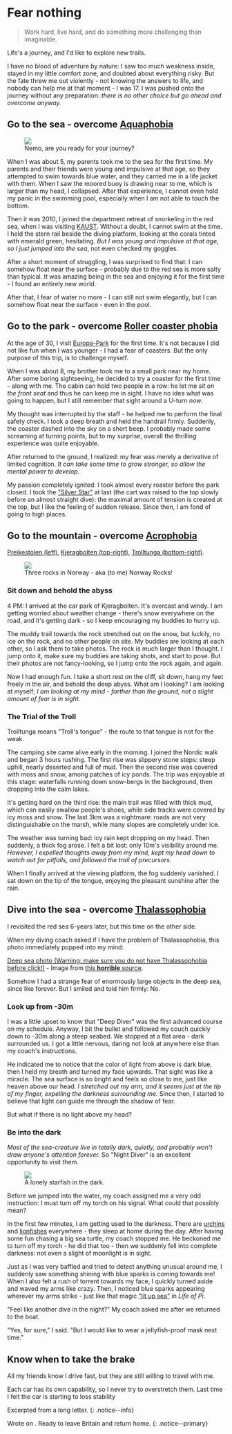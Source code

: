 ---
---
# Fear nothing
> Work hard, live hard, and do something more challenging than imaginable.

Life's a journey, and I'd like to explore new trails.

I have no blood of adventure by nature: I saw too much weakness inside, stayed in my little comfort zone, and doubted about everything risky.
But the fate threw me out violently - not knowing the answers to life, and nobody can help me at that moment - I was 17.
I was pushed onto the journey without any preparation: _there is no other choice but go ahead and overcome anyway._

## Go to the sea - overcome [Aquaphobia](https://en.wikipedia.org/wiki/Aquaphobia)

<figure>
    <img src="/pages/about/media/nemo.jpg">
    <figcaption>Nemo, are you ready for your journey?
    </figcaption>
</figure>

When I was about 5, my parents took me to the sea for the first time.
My parents and their friends were young and impulsive at that age, so they attempted to swim towards blue water, and they carried me in a life jacket with them.
When I saw the moored buoy is drawing near to me, which is larger than my head, I collapsed.
After that experience, I cannot even hold my panic in the swimming pool, especially when I am not able to touch the bottom.

Then it was 2010, I joined the department retreat of snorkeling in the red sea, when I was visiting [KAUST](https://vcc.kaust.edu.sa/Pages/Home.aspx).
Without a doubt, I cannot swim at the time.
I held the stern rail beside the diving platform, looking at the corals tinted with emerald green, hesitating.
_But I was young and impulsive at that age, so I just jumped into the sea_, not even checked my goggles.

After a short moment of struggling, I was surprised to find that:
I can somehow float near the surface - probably due to the red sea is more salty than typical.
It was amazing being in the sea and enjoying it for the first time - I found an entirely new world.

After that, I fear of water no more - I can still not swim elegantly, but I can somehow float near the surface - even in the pool.

## Go to the park - overcome [Roller coaster phobia](https://en.wikipedia.org/wiki/Roller_coaster_phobia)
At the age of 30, I visit [Europa-Park](https://www.europapark.de/en/park/attractions-rollercoaster-junkies?attraction-category[]=87) for the first time.
It's not because I did not like fun when I was younger - I had a fear of coasters.
But the only purpose of this trip, is to challenge myself.

When I was about 8, my brother took me to a small park near my home.
After some boring sightseeing, he decided to try a coaster for the first time - along with me.
The cabin can hold two people in a row: he let me _sit on the front seat_ and thus he can keep me in sight.
I have no idea what was going to happen, but I still remember that sight around a U-turn _now_.

My thought was interrupted by the staff - he helped me to perform the final safety check.
I took a deep breath and held the handrail firmly.
Suddenly, the coaster dashed into the sky on a short beep.
I probably made some screaming at turning points, but to my surprise, overall the thrilling experience was quite enjoyable.

After returned to the ground, I realized: my fear was merely a derivative of limited cognition.
_It can take some time to grow stronger, so allow the mental power to develop._

My passion completely ignited: I took almost every roaster before the park closed.
I took the ["Silver Star"](https://www.europapark.de/en/attractions/silver-star) at last (the cart was raised to the top slowly before an almost straight dive):
the maximal amount of tension is created at the top, but I like the feeling of sudden release.
Since then, I am fond of going to high places.

## Go to the mountain - overcome [Acrophobia](https://en.wikipedia.org/wiki/Acrophobia)
[Preikestolen (left)](https://en.wikipedia.org/wiki/Preikestolen),
[Kjeragbolten (top-right)](https://en.wikipedia.org/wiki/Kjeragbolten),
[Trolltunga (bottom-right)](https://en.wikipedia.org/wiki/Trolltunga).

<figure>
    <img src="/pages/about/norway_rocks.jpg">
    <figcaption>Three rocks in Norway - aka (to me) Norway Rocks!
    </figcaption>
</figure>

### Sit down and behold the abyss
4 PM: I arrived at the car park of Kjeragbolten.
It's overcast and windy.
I am getting worried about weather change - there's snow everywhere on the road, and it's getting dark - so I keep encouraging my buddies to hurry up.

The muddy trail towards the rock stretched out on the snow, but luckily, no ice on the rock, and no other people on site.
My buddies are looking at each other, so I ask them to take photos.
The rock is much larger than I thought.
I jump onto it, make sure my buddies are taking shots, and start to pose.
But their photos are not fancy-looking, so I jump onto the rock again, and again.

Now I had enough fun.
I take a short rest on the cliff, sit down, hang my feet freely in the air, and behold the deep abyss.
What am I looking?
I am looking at myself; _I am looking at my mind - farther than the ground, not a slight amount of fear is in sight._

### The Trial of the Troll
Trolltunga means "Troll's tongue" - the route to that tongue is not for the weak.

The camping site came alive early in the morning.
I joined the Nordic walk and began 3 hours rushing.
The first rise was slippery stone steps: steep uphill, nearly deserted and full of mud.
Then the second rise was covered with moss and snow, among patches of icy ponds.
The trip was enjoyable at this stage: waterfalls running down snow-bergs in the background, then dropping into the calm lakes.

It's getting hard on the third rise: the main trail was filled with thick mud, which can easily swallow people's shoes, while side tracks were covered by icy moss and snow.
The last 3km was a nightmare: roads are not very distinguishable on the marsh, while many slopes are completely under ice.

The weather was turning bad: icy rain kept dropping on my head.
Then suddenly, a thick fog arose.
I felt a bit lost: only 10m's visibility around me.
_However, I expelled thoughts away from my mind, kept my head down to watch out for pitfalls, and followed the trail of precursors._

When I finally arrived at the viewing platform, the fog suddenly vanished.
I sat down on the tip of the tongue, enjoying the pleasant sunshine after the rain.

## Dive into the sea - overcome [Thalassophobia](https://en.wikipedia.org/wiki/Thalassophobia)

I revisited the red sea 6-years later, but this time on the other side.

When my diving coach asked if I have the problem of Thalassophobia, this photo immediately popped into my mind:

[Deep sea photo (Warning: make sure you do not have Thalassophobia before click!)](/pages/about/media/deep_sea.jpg) - Image from [this **horrible** source](http://www.divingstory.com/2017/05/27/%E6%83%B3%E6%BD%9C%E6%B0%B4%E6%97%85%E6%B8%B8%E7%9A%84-%E5%85%88%E8%AF%8A%E6%96%AD%E4%BD%A0%E6%9C%89%E6%81%90%E6%B5%B7%E7%97%87%E5%90%97%EF%BC%9F/).

Somehow I had a strange fear of enormously large objects in the deep sea, since like forever.
But I smiled and told him firmly: No.

### Look up from -30m
I was a little upset to know that "Deep Diver" was the first advanced course on my schedule.
Anyway, I bit the bullet and followed my couch quickly down to -30m along a steep seabed.
We stopped at a flat area - dark surrounded us.
I got a little nervous, daring not look at anywhere else than my coach's instructions.

He indicated me to notice that the color of light from above is dark blue, then I held my breath and turned my face upwards.
That sight was like a miracle.
The sea surface is so bright and feels so close to me, just like heaven above our head.
_I stretched out my arm, and it seems just at the tip of my finger, expelling the darkness surrounding me._
Since then, I started to believe that light can guide me through the shadow of fear.

But what if there is no light above my head?

### Be into the dark
_Most of the sea-creature live in totally dark, quietly, and probably won't draw anyone's attention forever._
So "Night Diver" is an excellent opportunity to visit them.

<figure>
    <img src="/pages/about/media/star_fish.jpg">
    <figcaption>A lonely starfish in the dark.
    </figcaption>
</figure>

Before we jumped into the water, my coach assigned me a very odd instruction: I must turn off my torch on his signal.
What could that possibly mean?

In the first few minutes, I am getting used to the darkness.
There are [urchins](https://en.wikipedia.org/wiki/Sea_urchin) and [lionfishes](https://en.wikipedia.org/wiki/Pterois) everywhere - they sleep at home during the day.
After having some fun chasing a big sea turtle, my coach stopped me.
He beckoned me to turn off my torch - he did that too - then we suddenly fell into complete darkness: not even a slight of moonlight is in sight.

Just as I was very baffled and tried to detect anything unusual around me, I suddenly saw something shining with blue sparks is coming towards me!
When I also felt a rush of torrent towards my face, I quickly turned aside and waved my arms like crazy.
Then, I noticed blue sparks appearing wherever my arms strike - just like that magic ["lit up sea"](https://www.youtube.com/watch?v=zrL1kfxawuI) in _Life of Pi_.

"Feel like another dive in the night?" My coach asked me after we returned to the boat.

"Yes, for sure," I said. "But I would like to wear a jellyfish-proof mask next time."

## Know when to take the brake
All my friends know I drive fast, but they are still willing to travel with me.

Each car has its own capability, so I never try to overstretch them.
Last time I felt the car is starting to loss stability

<!-- ## Look, boy, fear nothing and keep moving. -->

Excerpted from a long letter.
{: .notice--info}

Wrote on . Ready to leave Britain and return home.
{: .notice--primary}
